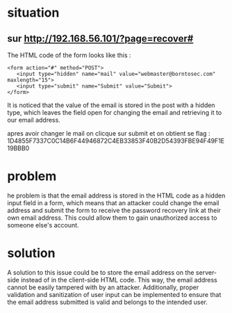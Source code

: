 # situation

## sur http://192.168.56.101/?page=recover#

The HTML code of the form looks like this :
 ```
 <form action="#" method="POST">
	<input type="hidden" name="mail" value="webmaster@borntosec.com" maxlength="15">
	<input type="submit" name="Submit" value="Submit">
</form>
```
It is noticed that the value of the email is stored in the post with a hidden type, which leaves the field open for changing the email and retrieving it to our email address. 

apres avoir changer le mail on clicque sur submit et on obtient se flag : 1D4855F7337C0C14B6F44946872C4EB33853F40B2D54393FBE94F49F1E19BBB0

# problem

he problem is that the email address is stored in the HTML code as a hidden input field in a form, which means that an attacker could change the email address and submit the form to receive the password recovery link at their own email address. This could allow them to gain unauthorized access to someone else's account.

# solution

A solution to this issue could be to store the email address on the server-side instead of in the client-side HTML code. This way, the email address cannot be easily tampered with by an attacker. Additionally, proper validation and sanitization of user input can be implemented to ensure that the email address submitted is valid and belongs to the intended user.
